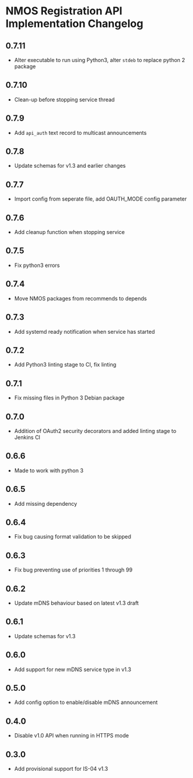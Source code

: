 # NMOS Registration API Implementation Changelog

## 0.7.11
- Alter executable to run using Python3, alter `stdeb` to replace python 2 package

## 0.7.10
- Clean-up before stopping service thread

## 0.7.9
- Add `api_auth` text record to multicast announcements

## 0.7.8
- Update schemas for v1.3 and earlier changes

## 0.7.7
- Import config from seperate file, add OAUTH_MODE config parameter

## 0.7.6
- Add cleanup function when stopping service

## 0.7.5
- Fix python3 errors

## 0.7.4
- Move NMOS packages from recommends to depends

## 0.7.3
- Add systemd ready notification when service has started

## 0.7.2
- Add Python3 linting stage to CI, fix linting

## 0.7.1
- Fix missing files in Python 3 Debian package

## 0.7.0
- Addition of OAuth2 security decorators and added linting stage to Jenkins CI

## 0.6.6
- Made to work with python 3

## 0.6.5
- Add missing dependency

## 0.6.4
- Fix bug causing format validation to be skipped

## 0.6.3
- Fix bug preventing use of priorities 1 through 99

## 0.6.2
- Update mDNS behaviour based on latest v1.3 draft

## 0.6.1
- Update schemas for v1.3

## 0.6.0
- Add support for new mDNS service type in v1.3

## 0.5.0
- Add config option to enable/disable mDNS announcement

## 0.4.0
- Disable v1.0 API when running in HTTPS mode

## 0.3.0
- Add provisional support for IS-04 v1.3
